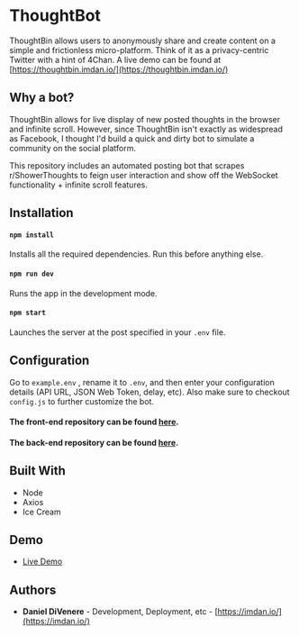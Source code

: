 
# ThoughtBot

ThoughtBin allows users to anonymously share and create content on a simple and frictionless micro-platform. Think of it as a privacy-centric Twitter with a hint of 4Chan. A live demo can be found at [https://thoughtbin.imdan.io/](https://thoughtbin.imdan.io/)

## Why a bot?

ThoughtBin allows for live display of new posted thoughts in the browser and infinite scroll. However, since ThoughtBin isn't exactly as widespread as Facebook, I thought I'd build a quick and dirty bot to simulate a community on the social platform. 

This repository includes an automated posting bot that scrapes r/ShowerThoughts to feign user interaction and show off the WebSocket functionality + infinite scroll features. 

## Installation

#### `npm install`

Installs all the required dependencies. Run this before anything else.

#### `npm run dev`

Runs the app in the development mode.

#### `npm start`

Launches the server at the post specified in your `.env` file.

## Configuration

Go to `example.env` , rename it to `.env`, and then enter your configuration details (API URL, JSON Web Token, delay, etc). Also make sure to checkout `config.js` to further customize the bot.

#### **The front-end repository can be found [here](https://github.com/dannydi12/thoughtbin-client).**
#### **The back-end repository can be found [here](https://github.com/dannydi12/thoughtbin-server).**

## Built With

* Node
* Axios
* Ice Cream

## Demo

- [Live Demo](https://thoughtbin.imdan.io/)

## Authors

* **Daniel DiVenere** -  Development, Deployment, etc - [https://imdan.io/](https://imdan.io/)